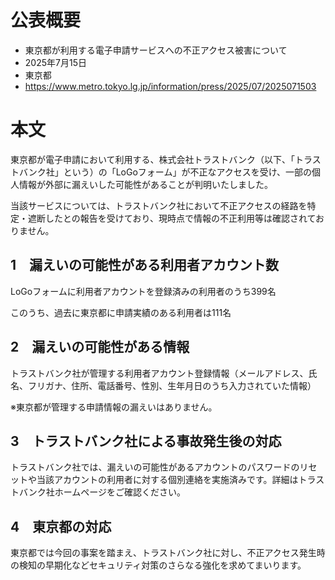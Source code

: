 # 公表概要
- 東京都が利用する電子申請サービスへの不正アクセス被害について
- 2025年7月15日
- 東京都
- https://www.metro.tokyo.lg.jp/information/press/2025/07/2025071503

# 本文
東京都が電子申請において利用する、株式会社トラストバンク（以下、「トラストバンク社」という）の「LoGoフォーム」が不正なアクセスを受け、一部の個人情報が外部に漏えいした可能性があることが判明いたしました。

当該サービスについては、トラストバンク社において不正アクセスの経路を特定・遮断したとの報告を受けており、現時点で情報の不正利用等は確認されておりません。

## 1　漏えいの可能性がある利用者アカウント数
LoGoフォームに利用者アカウントを登録済みの利用者のうち399名

このうち、過去に東京都に申請実績のある利用者は111名

## 2　漏えいの可能性がある情報
トラストバンク社が管理する利用者アカウント登録情報（メールアドレス、氏名、フリガナ、住所、電話番号、性別、生年月日のうち入力されていた情報）

※東京都が管理する申請情報の漏えいはありません。

## 3　トラストバンク社による事故発生後の対応
トラストバンク社では、漏えいの可能性があるアカウントのパスワードのリセットや当該アカウントの利用者に対する個別連絡を実施済みです。詳細はトラストバンク社ホームページをご確認ください。

## 4　東京都の対応
東京都では今回の事案を踏まえ、トラストバンク社に対し、不正アクセス発生時の検知の早期化などセキュリティ対策のさらなる強化を求めてまいります。
